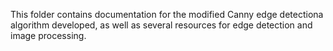 This folder contains documentation for the modified Canny edge detectiona algorithm developed, as well as several resources for edge detection and image processing.
